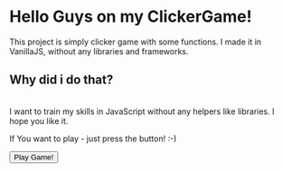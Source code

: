 <h1>Hello Guys on my ClickerGame! </h1>

<span>
This project is simply clicker game with some functions. I made it in VanillaJS, without any libraries and frameworks.

<h2>Why did i do that?</h2> <br>
I want to train my skills in JavaScript without any helpers like libraries. I hope you like it.
</span>

If You want to play - just press the button! :-)

<button>Play Game! </button>  
